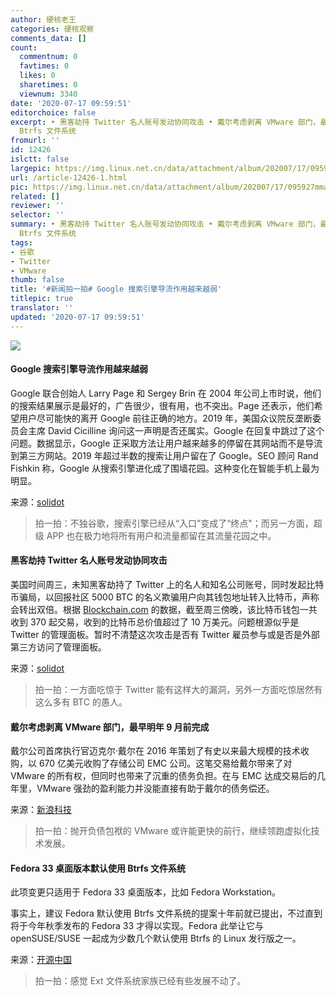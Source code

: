 ```yaml
---
author: 硬核老王
categories: 硬核观察
comments_data: []
count:
  commentnum: 0
  favtimes: 0
  likes: 0
  sharetimes: 0
  viewnum: 3340
date: '2020-07-17 09:59:51'
editorchoice: false
excerpt: • 黑客劫持 Twitter 名人账号发动协同攻击 • 戴尔考虑剥离 VMware 部门，最早明年 9 月前完成 • Fedora 33 桌面版本默认使用
  Btrfs 文件系统
fromurl: ''
id: 12426
islctt: false
largepic: https://img.linux.net.cn/data/attachment/album/202007/17/095927mmajy322rki2uf5n.jpg
url: /article-12426-1.html
pic: https://img.linux.net.cn/data/attachment/album/202007/17/095927mmajy322rki2uf5n.jpg.thumb.jpg
related: []
reviewer: ''
selector: ''
summary: • 黑客劫持 Twitter 名人账号发动协同攻击 • 戴尔考虑剥离 VMware 部门，最早明年 9 月前完成 • Fedora 33 桌面版本默认使用
  Btrfs 文件系统
tags:
- 谷歌
- Twitter
- VMware
thumb: false
title: '#新闻拍一拍# Google 搜索引擎导流作用越来越弱'
titlepic: true
translator: ''
updated: '2020-07-17 09:59:51'
---
```


![](/data/attachment/album/202007/17/095927mmajy322rki2uf5n.jpg)


#### Google 搜索引擎导流作用越来越弱


Google 联合创始人 Larry Page 和 Sergey Brin 在 2004 年公司上市时说，他们的搜索结果展示是最好的，广告很少，很有用，也不突出。Page 还表示，他们希望用户尽可能快的离开 Google 前往正确的地方。2019 年，美国众议院反垄断委员会主席 David Cicilline 询问这一声明是否还属实。Google 在回复中跳过了这个问题。数据显示，Google 正采取方法让用户越来越多的停留在其网站而不是导流到第三方网站。2019 年超过半数的搜索让用户留在了 Google。SEO 顾问 Rand Fishkin 称，Google 从搜索引擎进化成了围墙花园。这种变化在智能手机上最为明显。


来源：[solidot](https://www.solidot.org/story?sid=64963)



> 
> 拍一拍：不独谷歌，搜索引擎已经从“入口”变成了“终点"；而另一方面，超级 APP 也在极力地将所有用户和流量都留在其流量花园之中。
> 
> 
> 


#### 黑客劫持 Twitter 名人账号发动协同攻击


美国时间周三，未知黑客劫持了 Twitter 上的名人和知名公司账号，同时发起比特币骗局，以回报社区 5000 BTC 的名义欺骗用户向其钱包地址转入比特币，声称会转出双倍。根据 [Blockchain.com](http://blockchain.com/) 的数据，截至周三傍晚，该比特币钱包一共收到 370 起交易，收到的比特币总价值超过了 10 万美元。问题根源似乎是 Twitter 的管理面板。暂时不清楚这次攻击是否有 Twitter 雇员参与或是否是外部第三方访问了管理面板。


来源：[solidot](https://www.solidot.org/story?sid=64958)



> 
> 拍一拍：一方面吃惊于 Twitter 能有这样大的漏洞，另外一方面吃惊居然有这么多有 BTC 的愚人。
> 
> 
> 


#### 戴尔考虑剥离 VMware 部门，最早明年 9 月前完成


戴尔公司首席执行官迈克尔·戴尔在 2016 年策划了有史以来最大规模的技术收购，以 670 亿美元收购了存储公司 EMC 公司。这笔交易给戴尔带来了对 VMware 的所有权，但同时也带来了沉重的债务负担。在与 EMC 达成交易后的几年里，VMware 强劲的盈利能力并没能直接有助于戴尔的债务偿还。


来源：[新浪科技](https://www.cnbeta.com/articles/tech/1003889.htm)



> 
> 拍一拍：抛开负债包袱的 VMware 或许能更快的前行，继续领跑虚拟化技术发展。
> 
> 
> 


#### Fedora 33 桌面版本默认使用 Btrfs 文件系统


此项变更只适用于 Fedora 33 桌面版本，比如 Fedora Workstation。


事实上，建议 Fedora 默认使用 Btrfs 文件系统的提案十年前就已提出，不过直到将于今年秋季发布的 Fedora 33 才得以实现。Fedora 此举让它与 openSUSE/SUSE 一起成为少数几个默认使用 Btrfs 的 Linux 发行版之一。


来源：[开源中国](https://www.oschina.net/news/117253/fedora-33-btrfs-desktop-approved)



> 
> 拍一拍：感觉 Ext 文件系统家族已经有些发展不动了。
> 
> 
>